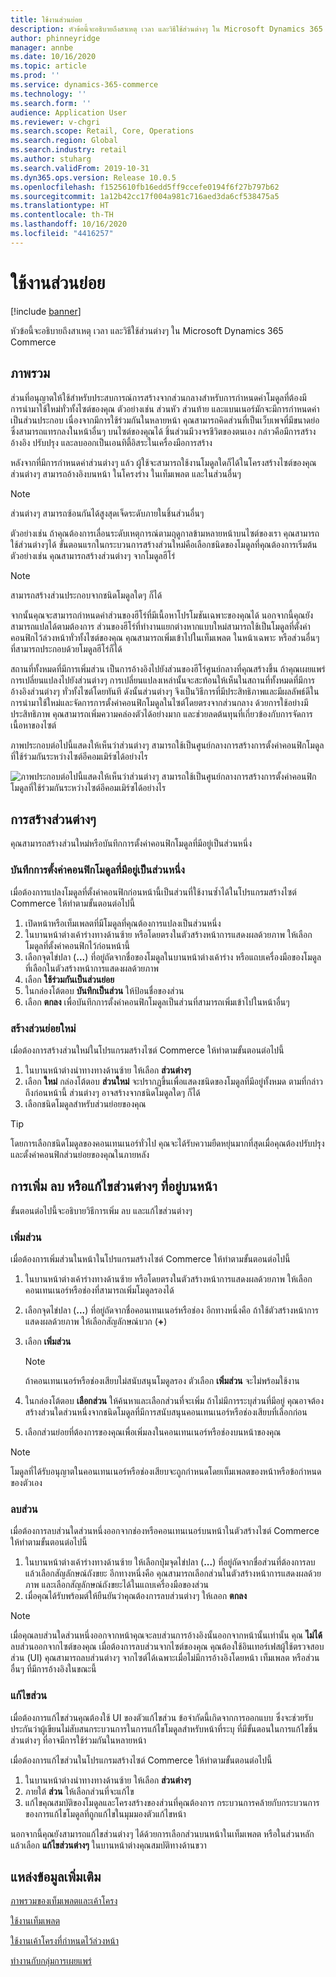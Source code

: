 ```yaml
---
title: ใช้งานส่วนย่อย
description: หัวข้อนี้จะอธิบายถึงสาเหตุ เวลา และวิธีใช้ส่วนต่างๆ ใน Microsoft Dynamics 365 Commerce
author: phinneyridge
manager: annbe
ms.date: 10/16/2020
ms.topic: article
ms.prod: ''
ms.service: dynamics-365-commerce
ms.technology: ''
ms.search.form: ''
audience: Application User
ms.reviewer: v-chgri
ms.search.scope: Retail, Core, Operations
ms.search.region: Global
ms.search.industry: retail
ms.author: stuharg
ms.search.validFrom: 2019-10-31
ms.dyn365.ops.version: Release 10.0.5
ms.openlocfilehash: f1525610fb16edd5ff9ccefe0194f6f27b797b62
ms.sourcegitcommit: 1a12b42cc17f004a981c716aed3da6cf538475a5
ms.translationtype: HT
ms.contentlocale: th-TH
ms.lasthandoff: 10/16/2020
ms.locfileid: "4416257"
---
```

# <a name="work-with-fragments"></a>ใช้งานส่วนย่อย 

[!include [banner](includes/banner.md)]

หัวข้อนี้จะอธิบายถึงสาเหตุ เวลา และวิธีใช้ส่วนต่างๆ ใน Microsoft Dynamics 365 Commerce

## <a name="overview"></a>ภาพรวม

ส่วนที่อนุญาตให้ใช้สำหรับประสบการณ์การสร้างจากส่วนกลางสำหรับการกำหนดค่าโมดูลที่ต้องมีการนำมาใช้ใหม่ทั่วทั้งไซต์ของคุณ ตัวอย่างเช่น ส่วนหัว ส่วนท้าย และแบนเนอร์มักจะมีการกำหนดค่าเป็นส่วนประกอบ เนื่องจากมีการใช้ร่วมกันในหลายหน้า คุณสามารถคิดส่วนที่เป็นเว็บเพจที่มีขนาดย่อซึ่งสามารถแทรกลงในหน้าอื่นๆ บนไซต์ของคุณได้ ชิ้นส่วนมีวงจรชีวิตของตนเอง กล่าวคือมีการสร้าง อ้างอิง ปรับปรุง และลบออกเป็นเอนทิตี้อิสระในเครื่องมือการสร้าง

หลังจากที่มีการกำหนดค่าส่วนต่างๆ แล้ว ผู้ใช้จะสามารถใช้งานโมดูลใดก็ได้ในโครงสร้างไซต์ของคุณ ส่วนต่างๆ สามารถอ้างอิงบนหน้า ในโครงร่าง ในเท็มเพลต และในส่วนอื่นๆ

> [!NOTE]
> ส่วนต่างๆ สามารถซ้อนกันได้สูงสุดเจ็ดระดับภายในชิ้นส่วนอื่นๆ

ตัวอย่างเช่น ถ้าคุณต้องการเลื่อนระดับเหตุการณ์ตามฤดูกาลข้ามหลายหน้าบนไซต์ของเรา คุณสามารถใช้ส่วนต่างๆได้ ขั้นตอนแรกในกระบวนการสร้างส่วนใหม่คือเลือกชนิดของโมดูลที่คุณต้องการเริ่มต้น ตัวอย่างเช่น คุณสามารถสร้างส่วนต่างๆ จากโมดูลฮีโร่

> [!NOTE]
> สามารถสร้างส่วนประกอบจากชนิดโมดูลใดๆ ก็ได้

จากนั้นคุณจะสามารถกำหนดค่าส่วนของฮีโร่ที่มีเนื้อหาโปรโมชันเฉพาะของคุณได้ นอกจากนี้คุณยังสามารถแปลได้ตามต้องการ ส่วนของฮีโร่ที่ทำงานแยกต่างหากแบบใหม่สามารถใช้เป็นโมดูลที่ตั้งค่าคอนฟิกไว้ล่วงหน้าทั่วทั้งไซต์ของคุณ คุณสามารถเพิ่มเข้าไปในเท็มเพลต ในหน้าเฉพาะ หรือส่วนอื่นๆ ที่สามารถประกอบด้วยโมดูลฮีโร่ก็ได้

สถานที่ทั้งหมดที่มีการเพิ่มส่วน เป็นการอ้างอิงไปยังส่วนของฮีโร่ศูนย์กลางที่คุณสร้างขึ้น ถ้าคุณเผยแพร่การเปลี่ยนแปลงไปยังส่วนต่างๆ การเปลี่ยนแปลงเหล่านั้นจะสะท้อนให้เห็นในสถานที่ทั้งหมดที่มีการอ้างอิงส่วนต่างๆ ทั่วทั้งไซต์โดยทันที ดังนั้นส่วนต่างๆ จึงเป็นวิธีการที่มีประสิทธิภาพและมีผลลัพธ์ดีในการนำมาใช้ใหม่และจัดการการตั้งค่าคอนฟิกโมดูลในไซต์โดยตรงจากส่วนกลาง ด้วยการใช้อย่างมีประสิทธิภาพ คุณสามารถเพิ่มความคล่องตัวได้อย่างมาก และช่วยลดต้นทุนที่เกี่ยวข้องกับการจัดการเนื้อหาของไซต์

ภาพประกอบต่อไปนี้แสดงให้เห็นว่าส่วนต่างๆ สามารถใช้เป็นศูนย์กลางการสร้างการตั้งค่าคอนฟิกโมดูลที่ใช้ร่วมกันระหว่างไซต์อีคอมเมิร์ซได้อย่างไร

![ภาพประกอบต่อไปนี้แสดงให้เห็นว่าส่วนต่างๆ สามารถใช้เป็นศูนย์กลางการสร้างการตั้งค่าคอนฟิกโมดูลที่ใช้ร่วมกันระหว่างไซต์อีคอมเมิร์ซได้อย่างไร](./media/fragment-figure1.png)

## <a name="create-a-fragment"></a>การสร้างส่วนต่างๆ

คุณสามารถสร้างส่วนใหม่หรือบันทึกการตั้งค่าคอนฟิกโมดูลที่มีอยู่เป็นส่วนหนึ่ง

### <a name="save-an-existing-module-configuration-as-a-fragment"></a>บันทึกการตั้งค่าคอนฟิกโมดูลที่มีอยู่เป็นส่วนหนึ่ง

เมื่อต้องการแปลงโมดูลที่ตั้งค่าคอนฟิกก่อนหน้านี้เป็นส่วนที่ใช้งานซ้ำได้ในโปรแกรมสร้างไซต์ Commerce ให้ทำตามขั้นตอนต่อไปนี้

1. เปิดหน้าหรือเท็มเพลตที่มีโมดูลที่คุณต้องการแปลงเป็นส่วนหนึ่ง
1. ในบานหน้าต่างเค้าร่างทางด้านซ้าย หรือโดยตรงในตัวสร้างหน้าการแสดงผลด้วยภาพ ให้เลือกโมดูลที่ตั้งค่าคอนฟิกไว้ก่อนหน้านี้
1. เลือกจุดไข่ปลา (**...**) ที่อยู่ถัดจากชื่อของโมดูลในบานหน้าต่างเค้าร่าง หรือแถบเครื่องมือของโมดูลที่เลือกในตัวสร้างหน้าการแสดงผลด้วยภาพ 
1. เลือก **ใช้ร่วมกันเป็นส่วนย่อย** 
1. ในกล่องโต้ตอบ **บันทึกเป็นส่วน** ให้ป้อนชื่อของส่วน
1. เลือก **ตกลง** เพื่อบันทึกการตั้งค่าคอนฟิกโมดูลเป็นส่วนที่สามารถเพิ่มเข้าไปในหน้าอื่นๆ
<!-- The following image shows how to save a module configuration as a fragment.-->
<!--![A screen capture of how to save a module configuration as a fragment](./media/save-as-fragment.png)-->

### <a name="create-a-new-fragment"></a>สร้างส่วนย่อยใหม่

เมื่อต้องการสร้างส่วนใหม่ในโปรแกรมสร้างไซต์ Commerce ให้ทำตามขั้นตอนต่อไปนี้

1. ในบานหน้าต่างนำทางทางด้านซ้าย ให้เลือก **ส่วนต่างๆ**
1. เลือก **ใหม่** กล่องโต้ตอบ **ส่วนใหม่** จะปรากฏขึ้นเพื่อแสดงชนิดของโมดูลที่มีอยู่ทั้งหมด ตามที่กล่าวถึงก่อนหน้านี้ ส่วนต่างๆ อาจสร้างจากชนิดโมดูลใดๆ ก็ได้
1. เลือกชนิดโมดูลสำหรับส่วนย่อยของคุณ

<!-- The following image shows where to create a new fragment.-->
<!-- ![A screen capture of where to create a new fragment](./media/fragment-nav-menu.png)-->
> [!TIP]
> โดยการเลือกชนิดโมดูลของคอนเทนเนอร์ทั่วไป คุณจะได้รับความยืดหยุ่นมากที่สุดเมื่อคุณต้องปรับปรุงและตั้งค่าคอนฟิกส่วนย่อยของคุณในภายหลัง

## <a name="add-remove-or-edit-fragments-on-a-page"></a>การเพิ่ม ลบ หรือแก้ไขส่วนต่างๆ ที่อยู่บนหน้า

ขั้นตอนต่อไปนี้จะอธิบายวิธีการเพิ่ม ลบ และแก้ไขส่วนต่างๆ

### <a name="add-a-fragment"></a>เพิ่มส่วน

เมื่อต้องการเพิ่มส่วนในหน้าในโปรแกรมสร้างไซต์ Commerce ให้ทำตามขั้นตอนต่อไปนี้

1. ในบานหน้าต่างเค้าร่างทางด้านซ้าย หรือโดยตรงในตัวสร้างหน้าการแสดงผลด้วยภาพ ให้เลือกคอนเทนเนอร์หรือช่องที่สามารถเพิ่มโมดูลรองได้
1. เลือกจุดไข่ปลา (**...**) ที่อยู่ถัดจากชื่อคอนเทนเนอร์หรือช่อง  อีกทางหนึ่งคือ ถ้าใช้ตัวสร้างหน้าการแสดงผลด้วยภาพ ให้เลือกสัญลักษณ์บวก (**+**)  
1. เลือก **เพิ่มส่วน**
    <!-- ![A screen capture of how to add an existing fragment to a slot or container](./media/add-fragment.png)-->
 
    > [!NOTE]
    > ถ้าคอนเทนเนอร์หรือช่องเสียบไม่สนับสนุนโมดูลรอง ตัวเลือก **เพิ่มส่วน** จะไม่พร้อมใช้งาน
    
1. ในกล่องโต้ตอบ **เลือกส่วน** ให้ค้นหาและเลือกส่วนที่จะเพิ่ม ถ้าไม่มีการระบุส่วนที่มีอยู่ คุณอาจต้องสร้างส่วนใดส่วนหนึ่งจากชนิดโมดูลที่มีการสนับสนุนคอนเทนเนอร์หรือช่องเสียบที่เลือกก่อน
1. เลือกส่วนย่อยที่ต้องการของคุณเพื่อเพิ่มลงในคอนเทนเนอร์หรือช่องบนหน้าของคุณ
<!--    ![A screen capture of the fragment picker modal window](./media/fragment-picker.png)-->

> [!NOTE]
> โมดูลที่ได้รับอนุญาตในคอนเทนเนอร์หรือช่องเสียบจะถูกกำหนดโดยเท็มเพลตของหน้าหรือข้อกำหนดของตัวเอง

### <a name="remove-a-fragment"></a>ลบส่วน

เมื่อต้องการลบส่วนใดส่วนหนึ่งออกจากช่องหรือคอนเทนเนอร์บนหน้าในตัวสร้างไซต์ Commerce ให้ทำตามขั้นตอนต่อไปนี้

1. ในบานหน้าต่างเค้าร่างทางด้านซ้าย ให้เลือกปุ่มจุดไข่ปลา (**...**) ที่อยู่ถัดจากชื่อส่วนที่ต้องการลบ แล้วเลือกสัญลักษณ์ถังขยะ  อีกทางหนึ่งคือ คุณสามารถเลือกส่วนในตัวสร้างหน้าการแสดงผลด้วยภาพ และเลือกสัญลักษณ์ถังขยะได้ในแถบเครื่องมือของส่วน
1. เมื่อคุณได้รับพร้อมต์ให้ยืนยันว่าคุณต้องการลบส่วนต่างๆ ให้เลอก **ตกลง**

> [!NOTE]
> เมื่อคุณลบส่วนใดส่วนหนึ่งออกจากหน้าคุณจะลบส่วนการอ้างอิงนั้นออกจากหน้านั้นเท่านั้น คุณ **ไม่ได้** ลบส่วนออกจากไซต์ของคุณ เมื่อต้องการลบส่วนจากไซต์ของคุณ คุณต้องใช้อินเทอร์เฟสผู้ใช้ตรวจสอบส่วน (UI) คุณสามารถลบส่วนต่างๆ จากไซต์ได้เฉพาะเมื่อไม่มีการอ้างอิงโดยหน้า เท็มเพลต หรือส่วนอื่นๆ ที่มีการอ้างอิงในขณะนี้

### <a name="edit-a-fragment"></a>แก้ไขส่วน

เมื่อต้องการแก้ไขส่วนคุณต้องใช้ UI ของตัวแก้ไขส่วน ข้อจำกัดนี้เกิดจากการออกแบบ ซึ่งจะช่วยรับประกันว่าผู้เขียนไม่สับสนกระบวนการในการแก้ไขโมดูลสำหรับหน้าที่ระบุ ที่มีขั้นตอนในการแก้ไขชิ้นส่วนต่างๆ ที่อาจมีการใช้ร่วมกันในหลายหน้า

เมื่อต้องการแก้ไขส่วนในโปรแกรมสร้างไซต์ Commerce ให้ทำตามขั้นตอนต่อไปนี้

1. ในบานหน้าต่างนำทางทางด้านซ้าย ให้เลือก **ส่วนต่างๆ**
1. ภายใต้ **ส่วน** ให้เลือกส่วนที่จะแก้ไข
1. แก้ไขคุณสมบัติของโมดูลและโครงสร้างของส่วนที่คุณต้องการ กระบวนการคล้ายกับกระบวนการของการแก้ไขโมดูลที่ถูกแก้ไขในมุมมองตัวแก้ไขหน้า

นอกจากนี้คุณยังสามารถแก้ไขส่วนต่างๆ ได้ด้วยการเลือกส่วนบนหน้าในเท็มเพลต หรือในส่วนหลัก แล้วเลือก **แก้ไขส่วนต่างๆ** ในบานหน้าต่างคุณสมบัติทางด้านขวา

## <a name="additional-resources"></a>แหล่งข้อมูลเพิ่มเติม

[ภาพรวมของเท็มเพลตและเค้าโครง](templates-layouts-overview.md)

[ใช้งานเท็มเพลต](work-with-templates.md)

[ใช้งานเค้าโครงที่กำหนดไว้ล่วงหน้า](work-with-layouts.md)

[ทำงานกับกลุ่มการเผยแพร่](publish-groups.md)
